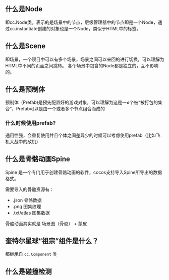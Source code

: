 ## 什么是Node
即cc.Node类。表示的是场景中的节点，层级管理器中的节点即是一个Node，通过cc.instantiate创建的对象也是一个Node，类似于HTML中的标签。

## 什么是Scene
即场景，一个项目中可以有多个场景，场景之间可以来回的进行切换，可以理解为HTML中不同的页面之间跳转。
各个场景中包含的Node都是独立的，互不影响的。

## 什么是预制体
预制体（Prefab)是预先配置好的游戏对象，可以理解为这是一≤个被“被打包的集合”，Prefab可以是由一个或者多个节点组合而成的

### 什么时候使用prefab?
通用性强，会重复使用并且个体之间差异少的时候可以考虑使用prefab（比如飞机大战中的敌机）

## 什么是骨骼动画Spine

Spine 是一个专门用于创建骨骼动画的软件，cocos支持导入Spine所导出的数据格式。

需要导入的骨骼资源有：
- .json 骨骼数据
- .png 图集纹理
- .txt/atlas 图集数据

骨骼动画其实就是 场景图（骨骼） + 蒙皮

## 奎特尔星球“祖宗”组件是什么？

都继承自 `cc.Component` 类

## 什么是碰撞检测
